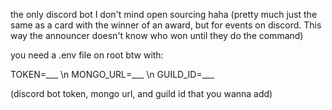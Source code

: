 the only discord bot I don't mind open sourcing haha (pretty much just the same as a card with the winner of an award, but for events on discord. This way the announcer doesn't know who won until they do the command)

you need a .env file on root btw with:

TOKEN=___ \n
MONGO_URL=___ \n
GUILD_ID=___

(discord bot token, mongo url, and guild id that you wanna add)
